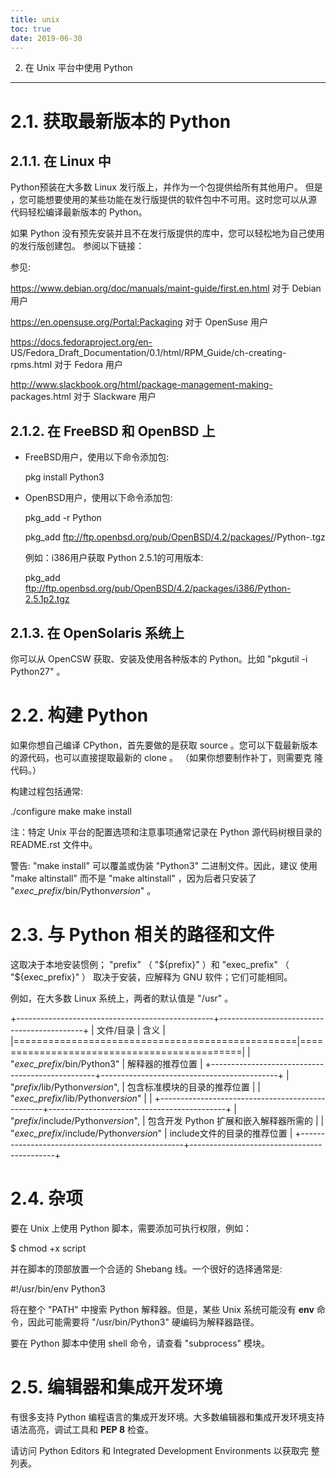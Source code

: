 ```yaml
---
title: unix
toc: true
date: 2019-06-30
---
```

2. 在 Unix 平台中使用 Python
*************************


2.1. 获取最新版本的 Python
=========================


2.1.1. 在 Linux 中
----------------

Python预装在大多数 Linux 发行版上，并作为一个包提供给所有其他用户。 但是
，您可能想要使用的某些功能在发行版提供的软件包中不可用。这时您可以从源
代码轻松编译最新版本的 Python。

如果 Python 没有预先安装并且不在发行版提供的库中，您可以轻松地为自己使用
的发行版创建包。 参阅以下链接：

参见:

  https://www.debian.org/doc/manuals/maint-guide/first.en.html
     对于 Debian 用户

  https://en.opensuse.org/Portal:Packaging
     对于 OpenSuse 用户

  https://docs.fedoraproject.org/en-
  US/Fedora_Draft_Documentation/0.1/html/RPM_Guide/ch-creating-
  rpms.html
     对于 Fedora 用户

  http://www.slackbook.org/html/package-management-making-
  packages.html
     对于 Slackware 用户


2.1.2. 在 FreeBSD 和 OpenBSD 上
---------------------------

* FreeBSD用户，使用以下命令添加包:

     pkg install Python3

* OpenBSD用户，使用以下命令添加包:

     pkg_add -r Python

     pkg_add ftp://ftp.openbsd.org/pub/OpenBSD/4.2/packages/<insert your architecture here>/Python-<version>.tgz

  例如：i386用户获取 Python 2.5.1的可用版本:

     pkg_add ftp://ftp.openbsd.org/pub/OpenBSD/4.2/packages/i386/Python-2.5.1p2.tgz


2.1.3. 在 OpenSolaris 系统上
--------------------------

你可以从 OpenCSW 获取、安装及使用各种版本的 Python。比如 "pkgutil -i
Python27" 。


2.2. 构建 Python
===============

如果你想自己编译 CPython，首先要做的是获取 source 。您可以下载最新版本
的源代码，也可以直接提取最新的 clone 。 （如果你想要制作补丁，则需要克
隆代码。）

构建过程包括通常:

   ./configure
   make
   make install

注：特定 Unix 平台的配置选项和注意事项通常记录在 Python 源代码树根目录的
README.rst 文件中。

警告: "make install" 可以覆盖或伪装 "Python3" 二进制文件。因此，建议
  使用 "make altinstall" 而不是 "make altinstall" ，因为后者只安装了
  "*exec_prefix*/bin/Python*version*" 。


2.3. 与 Python 相关的路径和文件
=============================

这取决于本地安装惯例； "prefix" （ "${prefix}" ）和 "exec_prefix" （
"${exec_prefix}" ）  取决于安装，应解释为 GNU 软件；它们可能相同。

例如，在大多数 Linux 系统上，两者的默认值是 "/usr" 。

+-------------------------------------------------+--------------------------------------------+
| 文件/目录                                       | 含义                                       |
|=================================================|============================================|
| "*exec_prefix*/bin/Python3"                     | 解释器的推荐位置                           |
+-------------------------------------------------+--------------------------------------------+
| "*prefix*/lib/Python*version*",                 | 包含标准模块的目录的推荐位置               |
| "*exec_prefix*/lib/Python*version*"             |                                            |
+-------------------------------------------------+--------------------------------------------+
| "*prefix*/include/Python*version*",             | 包含开发 Python 扩展和嵌入解释器所需的       |
| "*exec_prefix*/include/Python*version*"         | include文件的目录的推荐位置                |
+-------------------------------------------------+--------------------------------------------+


2.4. 杂项
=========

要在 Unix 上使用 Python 脚本，需要添加可执行权限，例如：

   $ chmod +x script

并在脚本的顶部放置一个合适的 Shebang 线。一个很好的选择通常是:

   #!/usr/bin/env Python3

将在整个 "PATH" 中搜索 Python 解释器。但是，某些 Unix 系统可能没有 **env**
命令，因此可能需要将 "/usr/bin/Python3" 硬编码为解释器路径。

要在 Python 脚本中使用 shell 命令，请查看 "subprocess" 模块。


2.5. 编辑器和集成开发环境
=========================

有很多支持 Python 编程语言的集成开发环境。大多数编辑器和集成开发环境支持
语法高亮，调试工具和 **PEP 8** 检查。

请访问 Python Editors 和 Integrated Development Environments 以获取完
整列表。
